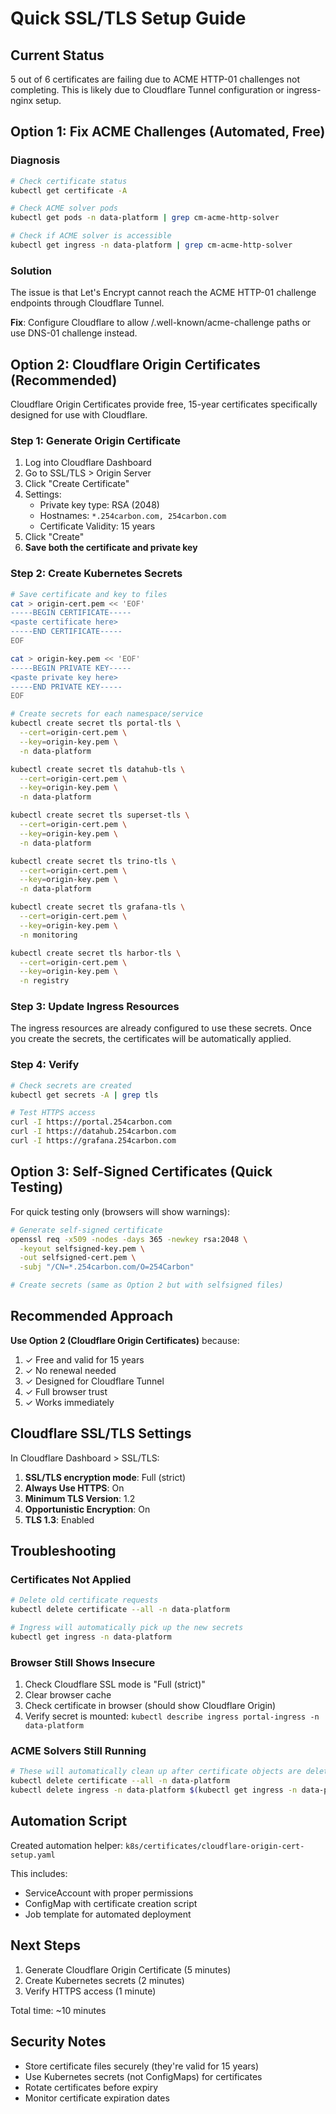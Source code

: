 # Quick SSL/TLS Setup Guide

## Current Status

5 out of 6 certificates are failing due to ACME HTTP-01 challenges not completing. This is likely due to Cloudflare Tunnel configuration or ingress-nginx setup.

## Option 1: Fix ACME Challenges (Automated, Free)

### Diagnosis

```bash
# Check certificate status
kubectl get certificate -A

# Check ACME solver pods
kubectl get pods -n data-platform | grep cm-acme-http-solver

# Check if ACME solver is accessible
kubectl get ingress -n data-platform | grep cm-acme-http-solver
```

### Solution

The issue is that Let's Encrypt cannot reach the ACME HTTP-01 challenge endpoints through Cloudflare Tunnel.

**Fix**: Configure Cloudflare to allow /.well-known/acme-challenge paths or use DNS-01 challenge instead.

## Option 2: Cloudflare Origin Certificates (Recommended)

Cloudflare Origin Certificates provide free, 15-year certificates specifically designed for use with Cloudflare.

### Step 1: Generate Origin Certificate

1. Log into Cloudflare Dashboard
2. Go to SSL/TLS > Origin Server
3. Click "Create Certificate"
4. Settings:
   - Private key type: RSA (2048)
   - Hostnames: `*.254carbon.com, 254carbon.com`
   - Certificate Validity: 15 years
5. Click "Create"
6. **Save both the certificate and private key**

### Step 2: Create Kubernetes Secrets

```bash
# Save certificate and key to files
cat > origin-cert.pem << 'EOF'
-----BEGIN CERTIFICATE-----
<paste certificate here>
-----END CERTIFICATE-----
EOF

cat > origin-key.pem << 'EOF'
-----BEGIN PRIVATE KEY-----
<paste private key here>
-----END PRIVATE KEY-----
EOF

# Create secrets for each namespace/service
kubectl create secret tls portal-tls \
  --cert=origin-cert.pem \
  --key=origin-key.pem \
  -n data-platform

kubectl create secret tls datahub-tls \
  --cert=origin-cert.pem \
  --key=origin-key.pem \
  -n data-platform

kubectl create secret tls superset-tls \
  --cert=origin-cert.pem \
  --key=origin-key.pem \
  -n data-platform

kubectl create secret tls trino-tls \
  --cert=origin-cert.pem \
  --key=origin-key.pem \
  -n data-platform

kubectl create secret tls grafana-tls \
  --cert=origin-cert.pem \
  --key=origin-key.pem \
  -n monitoring

kubectl create secret tls harbor-tls \
  --cert=origin-cert.pem \
  --key=origin-key.pem \
  -n registry
```

### Step 3: Update Ingress Resources

The ingress resources are already configured to use these secrets. Once you create the secrets, the certificates will be automatically applied.

### Step 4: Verify

```bash
# Check secrets are created
kubectl get secrets -A | grep tls

# Test HTTPS access
curl -I https://portal.254carbon.com
curl -I https://datahub.254carbon.com
curl -I https://grafana.254carbon.com
```

## Option 3: Self-Signed Certificates (Quick Testing)

For quick testing only (browsers will show warnings):

```bash
# Generate self-signed certificate
openssl req -x509 -nodes -days 365 -newkey rsa:2048 \
  -keyout selfsigned-key.pem \
  -out selfsigned-cert.pem \
  -subj "/CN=*.254carbon.com/O=254Carbon"

# Create secrets (same as Option 2 but with selfsigned files)
```

## Recommended Approach

**Use Option 2 (Cloudflare Origin Certificates)** because:

1. ✓ Free and valid for 15 years
2. ✓ No renewal needed
3. ✓ Designed for Cloudflare Tunnel
4. ✓ Full browser trust
5. ✓ Works immediately

## Cloudflare SSL/TLS Settings

In Cloudflare Dashboard > SSL/TLS:

1. **SSL/TLS encryption mode**: Full (strict)
2. **Always Use HTTPS**: On
3. **Minimum TLS Version**: 1.2
4. **Opportunistic Encryption**: On
5. **TLS 1.3**: Enabled

## Troubleshooting

### Certificates Not Applied

```bash
# Delete old certificate requests
kubectl delete certificate --all -n data-platform

# Ingress will automatically pick up the new secrets
kubectl get ingress -n data-platform
```

### Browser Still Shows Insecure

1. Check Cloudflare SSL mode is "Full (strict)"
2. Clear browser cache
3. Check certificate in browser (should show Cloudflare Origin)
4. Verify secret is mounted: `kubectl describe ingress portal-ingress -n data-platform`

### ACME Solvers Still Running

```bash
# These will automatically clean up after certificate objects are deleted
kubectl delete certificate --all -n data-platform
kubectl delete ingress -n data-platform $(kubectl get ingress -n data-platform -o name | grep cm-acme-http-solver)
```

## Automation Script

Created automation helper: `k8s/certificates/cloudflare-origin-cert-setup.yaml`

This includes:
- ServiceAccount with proper permissions
- ConfigMap with certificate creation script
- Job template for automated deployment

## Next Steps

1. Generate Cloudflare Origin Certificate (5 minutes)
2. Create Kubernetes secrets (2 minutes)
3. Verify HTTPS access (1 minute)

Total time: ~10 minutes

## Security Notes

- Store certificate files securely (they're valid for 15 years)
- Use Kubernetes secrets (not ConfigMaps) for certificates
- Rotate certificates before expiry
- Monitor certificate expiration dates




